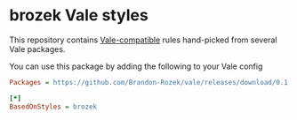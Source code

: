 # brozek Vale styles
This repository contains [Vale-compatible](https://vale.sh) rules hand-picked from several Vale packages.

You can use this package by adding the following to your Vale config
```ini
Packages = https://github.com/Brandon-Rozek/vale/releases/download/0.1.0/brozek.zip 

[*]
BasedOnStyles = brozek
```

